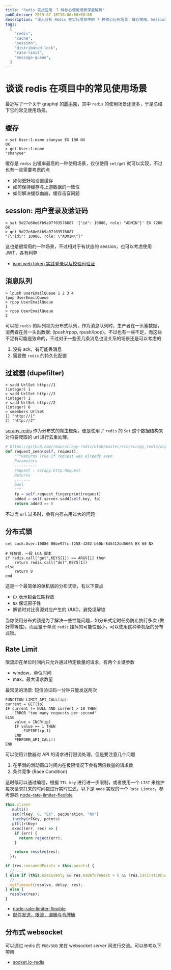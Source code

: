 ```yaml
---
title: "Redis 实战应用：7 种核心使用场景深度解析"
pubDatetime: 2019-07-16T16:00:00+08:00
description: "深入分析 Redis 在实际项目中的 7 种核心应用场景：缓存策略、Session 管理、消息队列、去重过滤器、分布式锁、限流控制和分布式 WebSocket。通过具体代码示例展示每种场景的实现方式、注意事项和最佳实践。"
tags:
  [
    "redis",
    "cache",
    "session",
    "distributed-lock",
    "rate-limit",
    "message-queue",
  ]
---
```


# 谈谈 redis 在项目中的常见使用场景

最近写了一个关于 graphql 的[脚手架](https://github.com/shfshanyue/apollo-server-starter)，其中 `redis` 的使用场景还挺多，于是总结下它的常见使用场景。

## 缓存

```shell
> set User:1:name shanyue EX 100 NX
OK
> get User:1:name
"shanyue"
```

缓存是 `redis` 出镜率最高的一种使用场景，仅仅使用 `set/get` 就可以实现，不过也有一些需要考虑的点

- 如何更好地设置缓存
- 如何保持缓存与上游数据的一致性
- 如何解决缓存血崩，缓存击穿问题

## session: 用户登录及验证码

```shell
> set 5d27e60e6fb9a07f03576687 '{"id": 10086, role: "ADMIN"}' EX 7200
OK
> get 5d27e60e6fb9a07f03576687
"{\"id\": 10086, role: \"ADMIN\"}"
```

这也是很常用的一种场景，不过相对于有状态的 session，也可以考虑使用 JWT，各有利弊

- [json web token 实践登录以及校验码验证](https://juejin.im/post/5cc459976fb9a032212cc73b)

## 消息队列

```shell
> lpush UserEmailQueue 1 2 3 4
lpop UserEmailQueue
> rpop UserEmailQueue
1
> rpop UserEmailQueue
2
```

可以把 `redis` 的队列视为分布式队列，作为消息队列时，生产者在一头塞数据，消费者在另一头出数据: (lpush/rpop, rpush/lpop)。不过也有一些不足，而这些不足有可能是致命的，不过对于一些丢几条消息也没关系的场景还是可以考虑的

1. 没有 ack，有可能丢消息
1. 需要做 `redis` 的持久化配置

## 过滤器 (dupefilter)

```shell
> sadd UrlSet http://1
(integer) 1
> sadd UrlSet http://2
(integer) 1
> sadd UrlSet http://2
(integer) 0
> smembers UrlSet
1) "http://1"
2) "http://2"
```

[scrapy-redis](https://github.com/rmax/scrapy-redis) 作为分布式的爬虫框架，便是使用了 `redis` 的 `Set` 这个数据结构来对将要爬取的 url 进行去重处理。

```python
# https://github.com/rmax/scrapy-redis/blob/master/src/scrapy_redis/dupefilter.py
def request_seen(self, request):
    """Returns True if request was already seen.
    Parameters
    ----------
    request : scrapy.http.Request
    Returns
    -------
    bool
    """
    fp = self.request_fingerprint(request)
    added = self.server.sadd(self.key, fp)
    return added == 0
```

不过当 `url` 过多时，会有内存占用过大的问题

## 分布式锁

```shell
set Lock:User:10086 06be97fc-f258-4202-b60b-8d5412dd5605 EX 60 NX

# 释放锁，一段 LUA 脚本
if redis.call("get",KEYS[1]) == ARGV[1] then
    return redis.call("del",KEYS[1])
else
    return 0
end
```

这是一个最简单的单机版的分布式锁，有以下要点

- `EX` 表示锁会过期释放
- `NX` 保证原子性
- 解锁时对比资源对应产生的 UUID，避免误解锁

当你使用分布式锁是为了解决一些性能问题，如分布式定时任务防止执行多次 (做好幂等性)，而且鉴于单点 `redis` 挂掉的可能性很小，可以使用这种单机版的分布式锁。

## Rate Limit

限流即在单位时间内只允许通过特定数量的请求，有两个关键参数

- window，单位时间
- max，最大请求数量

最常见的场景: 短信验证码一分钟只能发送两次

```shell
FUNCTION LIMIT_API_CALL(ip):
current = GET(ip)
IF current != NULL AND current > 10 THEN
    ERROR "too many requests per second"
ELSE
    value = INCR(ip)
    IF value == 1 THEN
        EXPIRE(ip,1)
    END
    PERFORM_API_CALL()
END
```

可以使用计数器对 API 的请求进行限流处理，但是要注意几个问题

1. 在平滑的滑动窗口时间内在极限情况下会有两倍数量的请求数
1. 条件竞争 (Race Condition)

这时候可以通过编程，根据 `TTL key` 进行进一步限制，或者使用一个 `LIST` 来维护每次请求打来的时间戳进行实时过滤。以下是 `node` 实现的一个 `Rate Limter`。参考源码 [node-rate-limiter-flexible](https://github.com/animir/node-rate-limiter-flexible)

```javascript
this.client
  .multi()
  .set(rlKey, 0, "EX", secDuration, "NX")
  .incrby(rlKey, points)
  .pttl(rlKey)
  .exec((err, res) => {
    if (err) {
      return reject(err);
    }

    return resolve(res);
  });

if (res.consumedPoints > this.points) {
  // ...
} else if (this.execEvenly && res.msBeforeNext > 0 && !res.isFirstInDuration) {
  // ...
  setTimeout(resolve, delay, res);
} else {
  resolve(res);
}
```

- [node-rate-limiter-flexible](https://github.com/animir/node-rate-limiter-flexible)
- [邮件发送，限流，漏桶与令牌桶](https://juejin.im/post/5cceafe5f265da039d32966d)

## 分布式 websocket

可以通过 redis 的 `PUB/SUB` 来在 websocket server 间进行交流。可以参考以下项目

- [socket.io-redis](https://github.com/socketio/socket.io-redis)
